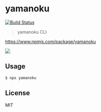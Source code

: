 # yamanoku

[![Build Status](https://travis-ci.org/yamanoku/yamanoku-cli.svg?branch=master)](https://travis-ci.org/yamanoku/yamanoku)

> yamanoku CLI

https://www.npmjs.com/package/yamanoku

[![](https://i.gyazo.com/f8d2043a76ac617ce5d641ce510e0826.png)](https://gyazo.com/f8d2043a76ac617ce5d641ce510e0826)

## Usage

```
$ npx yamanoku
```

## License

MIT
